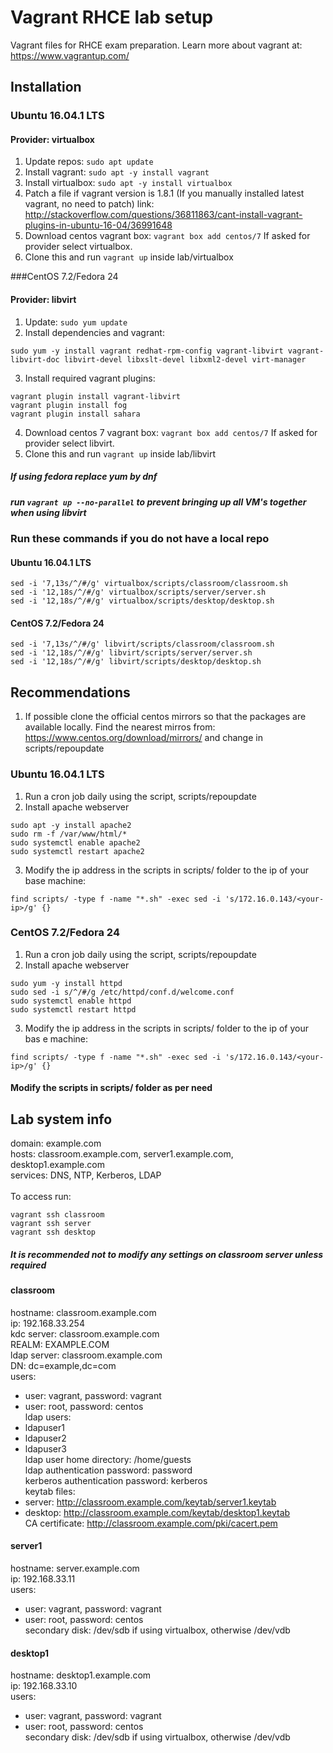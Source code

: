 # Vagrant RHCE lab setup

Vagrant files for RHCE exam preparation.
Learn more about vagrant at: https://www.vagrantup.com/


## Installation

### Ubuntu 16.04.1 LTS

#### Provider: virtualbox

1. Update repos: `sudo apt update`
2. Install vagrant: `sudo apt -y install vagrant`
3. Install virtualbox: `sudo apt -y install virtualbox`
4. Patch a file if vagrant version is 1.8.1 (If you manually installed latest vagrant, no need to patch) link: http://stackoverflow.com/questions/36811863/cant-install-vagrant-plugins-in-ubuntu-16-04/36991648
5. Download centos vagrant box:	`vagrant box add centos/7` If asked for provider select virtualbox.
6. Clone this and run `vagrant up` inside lab/virtualbox

###CentOS 7.2/Fedora 24

#### Provider: libvirt

1. Update: `sudo yum update`
2. Install dependencies and vagrant: 
```
sudo yum -y install vagrant redhat-rpm-config vagrant-libvirt vagrant-libvirt-doc libvirt-devel libxslt-devel libxml2-devel virt-manager
```
3. Install required vagrant plugins: 
```
vagrant plugin install vagrant-libvirt 
vagrant plugin install fog
vagrant plugin install sahara
```
4. Download centos 7 vagrant box: `vagrant box add centos/7` If asked for provider select libvirt.
5. Clone this and run `vagrant up` inside lab/libvirt


##### If using fedora replace yum by dnf
##### run `vagrant up --no-parallel` to prevent bringing up all VM's together when using libvirt

### Run these commands if you do not have a local repo

#### Ubuntu 16.04.1 LTS

```
sed -i '7,13s/^/#/g' virtualbox/scripts/classroom/classroom.sh
sed -i '12,18s/^/#/g' virtualbox/scripts/server/server.sh
sed -i '12,18s/^/#/g' virtualbox/scripts/desktop/desktop.sh
```

#### CentOS 7.2/Fedora 24

```
sed -i '7,13s/^/#/g' libvirt/scripts/classroom/classroom.sh
sed -i '12,18s/^/#/g' libvirt/scripts/server/server.sh
sed -i '12,18s/^/#/g' libvirt/scripts/desktop/desktop.sh
```

## Recommendations

1. If possible clone the official centos mirrors so that the packages are available locally. Find the nearest mirros from: https://www.centos.org/download/mirrors/ and change in scripts/repoupdate 

### Ubuntu 16.04.1 LTS

1. Run a cron job daily using the script, scripts/repoupdate 
2. Install apache webserver
```
sudo apt -y install apache2
sudo rm -f /var/www/html/*
sudo systemctl enable apache2
sudo systemctl restart apache2
```
3. Modify the ip address in the scripts in scripts/ folder to the ip of your base machine: 
```
find scripts/ -type f -name "*.sh" -exec sed -i 's/172.16.0.143/<your-ip>/g' {}
```

### CentOS 7.2/Fedora 24

1. Run a cron job daily using the script, scripts/repoupdate
2. Install apache webserver
```
sudo yum -y install httpd
sudo sed -i s/^/#/g /etc/httpd/conf.d/welcome.conf
sudo systemctl enable httpd
sudo systemctl restart httpd
```
3. Modify the ip address in the scripts in scripts/ folder to the ip of your bas
e machine: 
```
find scripts/ -type f -name "*.sh" -exec sed -i 's/172.16.0.143/<your-ip>/g' {}
```
#### Modify the scripts in scripts/ folder as per need

## Lab system info

domain: example.com <br/>
hosts: classroom.example.com, server1.example.com, desktop1.example.com <br/>
services: DNS, NTP, Kerberos, LDAP <br/><br/>
To access run:
```
vagrant ssh classroom
vagrant ssh server
vagrant ssh desktop
```
##### It is recommended not to modify any settings on classroom server unless required

#### classroom

hostname: classroom.example.com <br/>
ip: 192.168.33.254 <br/>
kdc server: classroom.example.com <br/>
REALM: EXAMPLE.COM <br/>
ldap server: classroom.example.com <br/>
DN: dc=example,dc=com <br>
users: <br/>
* user: vagrant, password: vagrant 
* user: root, password: centos <br/>
ldap users:
* ldapuser1 <br/>
* ldapuser2 <br/>
* ldapuser3 <br/>
ldap user home directory: /home/guests <br/>
ldap authentication password: password <br/>
kerberos authentication password: kerberos <br/>
keytab files: <br/>
* server: http://classroom.example.com/keytab/server1.keytab <br/>
* desktop: http://classroom.example.com/keytab/desktop1.keytab <br/>
CA certificate: http://classroom.example.com/pki/cacert.pem <br/>

#### server1

hostname: server.example.com <br/>
ip: 192.168.33.11 <br/>
users: <br/>
* user: vagrant, password: vagrant <br/>
* user: root, password: centos <br/>
secondary disk: /dev/sdb if using virtualbox, otherwise /dev/vdb <br/>

#### desktop1

hostname: desktop1.example.com <br/>
ip: 192.168.33.10 <br/>
users: <br/>
* user: vagrant, password: vagrant <br/>
* user: root, password: centos <br/>
secondary disk: /dev/sdb if using virtualbox, otherwise /dev/vdb <br/>


